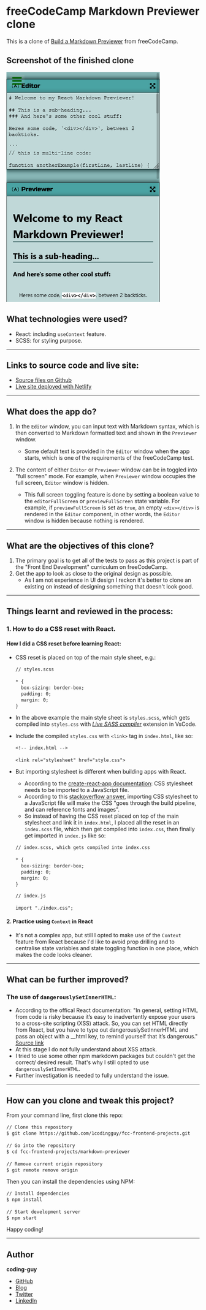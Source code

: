 # freeCodeCamp Markdown Previewer clone

This is a clone of [Build a Markdown Previewer](https://www.freecodecamp.org/learn/front-end-libraries/front-end-libraries-projects/build-a-markdown-previewer) from freeCodeCamp.

## Screenshot of the finished clone

![sceenshot](./fcc-markdown-screenshot.png)

## What technologies were used?

- React: including `useContext` feature.
- SCSS: for styling purpose.

---

## Links to source code and live site:

- [Source files on Github](https://github.com/1codingguy/fcc-frontend-projects/tree/main/markdown-previewer)
- [Live site deployed with Netlify](https://fcc-react-markdown.netlify.app/)

---

## What does the app do?

1. In the `Editor` window, you can input text with Markdown syntax, which is then converted to Markdown formatted text and shown in the `Previewer` window.

   - Some default text is provided in the `Editor` window when the app starts, which is one of the requirements of the freeCodeCamp test.

2. The content of either `Editor` or `Previewer` window can be in toggled into "full screen" mode. For example, when `Previewer` window occupies the full screen, `Editor` window is hidden.
   - This full screen toggling feature is done by setting a boolean value to the `editorFullScreen` or `previewFullScreen` state variable. For example, if `previewFullScreen` is set as `true`, an empty `<div></div>` is rendered in the `Editor` component, in other words, the `Editor` window is hidden because nothing is rendered.
---
## What are the objectives of this clone?

1. The primary goal is to get all of the tests to pass as this project is part of the "Front End Development" curriculum on freeCodeCamp.
2. Get the app to look as close to the original design as possible.
   - As I am not experience in UI design I reckon it's better to clone an existing on instead of designing something that doesn't look good.
---
## Things learnt and reviewed in the process:

### 1. How to do a CSS reset with React.

#### How I did a CSS reset before learning React:

  - CSS reset is placed on top of the main style sheet, e.g.:

    ```
    // styles.scss

    * {
      box-sizing: border-box;
      padding: 0;
      margin: 0;
    }
    ```

  - In the above example the main style sheet is `styles.scss`, which gets compiled into `styles.css` with [*Live SASS compiler*](https://marketplace.visualstudio.com/items?itemName=ritwickdey.live-sass) extension in VsCode. 
  - Include the compiled `styles.css` with `<link>` tag in `index.html`, like so:

    ```
    <!-- index.html -->

    <link rel="stylesheet" href="style.css">
    ```

  - But importing stylesheet is different when building apps with React.
    - According to the [create-react-app documentation](https://create-react-app.dev/docs/adding-a-stylesheet): CSS stylesheet needs to be imported to a JavaScript file. 
    - According to this [stackoverflow answer](https://stackoverflow.com/questions/41676054/how-to-add-fonts-to-create-react-app-based-projects), importing CSS stylesheet to a JavaScript file will make the CSS "goes through the build pipeline, and can reference fonts and images".
    - So instead of having the CSS reset placed on top of the main stylesheet and link it in `index.html`, I placed all the reset in an `index.scss` file, which then get compiled into `index.css`, then finally get imported in `index.js` like so:
    ```
    // index.scss, which gets compiled into index.css

    * {
      box-sizing: border-box;
      padding: 0;
      margin: 0;
    }
    ``` 
    ```
    // index.js

    import "./index.css";
    ```

#### 2. Practice using `Context` in React
- It's not a complex app, but still I opted to make use of the `Context` feature from React because I'd like to avoid prop drilling and to centralise state variables and state toggling function in one place, which makes the code looks cleaner.
---
## What can be further improved?
### The use of `dangerouslySetInnerHTML`:

- According to the offical React documentation: "In general, setting HTML from code is risky because it’s easy to inadvertently expose your users to a cross-site scripting (XSS) attack. So, you can set HTML directly from React, but you have to type out dangerouslySetInnerHTML and pass an object with a \_\_html key, to remind yourself that it’s dangerous." 
[Source link](https://reactjs.org/docs/dom-elements.html#dangerouslysetinnerhtml)
- At this stage I do not fully understand about XSS attack.
- I tried to use some other npm markdown packages but couldn't get the correct/ desired result. That's why I still opted to use `dangerouslySetInnerHTML`.
- Further investigation is needed to fully understand the issue.

---

## How can you clone and tweak this project?
From your command line, first clone this repo:
```
// Clone this repository
$ git clone https://github.com/1codingguy/fcc-frontend-projects.git

// Go into the repository
$ cd fcc-frontend-projects/markdown-previewer

// Remove current origin repository
$ git remote remove origin

```
Then you can install the dependencies using NPM:
```
// Install dependencies
$ npm install

// Start development server
$ npm start
```
Happy coding!

---

## Author

**coding-guy**

- [GitHub](https://github.com/1codingguy)
- [Blog](https://blog.coding-guy.com/)
- [Twitter](https://twitter.com/1codingguy)
- [LinkedIn](https://www.linkedin.com/in/1codingguy/)
